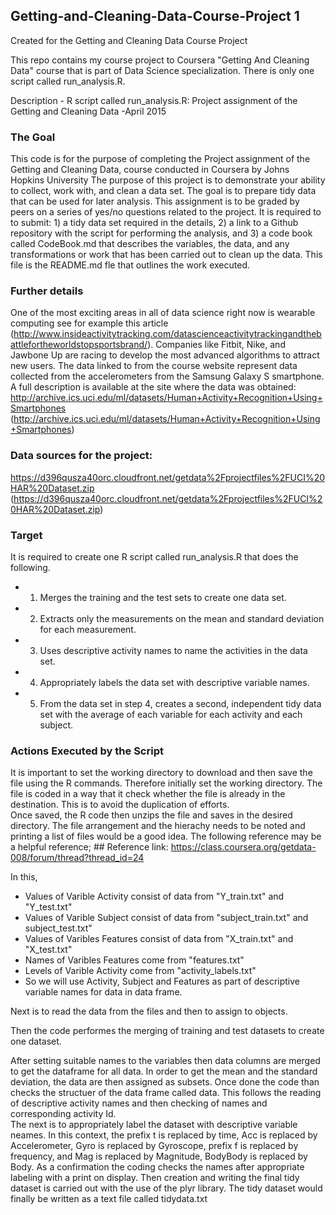 ## Getting-and-Cleaning-Data-Course-Project 1
Created for the Getting and Cleaning Data Course Project

This repo contains my course project to Coursera "Getting And Cleaning Data" course that is part of Data Science specialization. There is only one script called run_analysis.R.

Description - R script called run_analysis.R: Project assignment of the Getting and Cleaning Data -April 2015

### The Goal

This code is for the purpose of completing the Project assignment of the Getting and Cleaning Data, course conducted in Coursera by Johns Hopkins University 
The purpose of this project is to demonstrate your ability to collect, work with, and clean a data set. The goal is to prepare tidy data that can be used for later analysis. This assignment is to be graded by peers on a series of yes/no questions related to the project. It is required to to submit: 1) a tidy data set required in the details, 2) a link to a Github repository with the script for performing the analysis, and 3) a code book called CodeBook.md that describes the variables, the data, and any transformations or work that has been carried out to clean up the data. This file is the README.md fle that outlines the work executed. 

###  Further details

One of the most exciting areas in all of data science right now is wearable computing see for example this article (http://www.insideactivitytracking.com/datascienceactivitytrackingandthebattlefortheworldstopsportsbrand/).  Companies like Fitbit, Nike, and Jawbone Up are racing to develop the most advanced algorithms to attract new users. The data linked to from the course website represent data collected from the accelerometers from the Samsung Galaxy S smartphone. A full description is available at the site where the data was obtained:
http://archive.ics.uci.edu/ml/datasets/Human+Activity+Recognition+Using+Smartphones
(http://archive.ics.uci.edu/ml/datasets/Human+Activity+Recognition+Using+Smartphones)

### Data sources for the project:

https://d396qusza40orc.cloudfront.net/getdata%2Fprojectfiles%2FUCI%20HAR%20Dataset.zip
(https://d396qusza40orc.cloudfront.net/getdata%2Fprojectfiles%2FUCI%20HAR%20Dataset.zip)

### Target

It is required to create one R script called run_analysis.R that does the following.
* 1. Merges the training and the test sets to create one data set.
* 2. Extracts only the measurements on the mean and standard deviation for each measurement.
* 3. Uses descriptive activity names to name the activities in the data set.
* 4. Appropriately labels the data set with descriptive variable names.
* 5. From the data set in step 4, creates a second, independent tidy data set with the average of each variable for each activity and each subject.


### Actions Executed by the Script

It is important to set the working directory to download and then save the file using the R commands.  Therefore initially set the working directory. 
The file is coded in a way that it check whether the file is already in the destination. This is to avoid the duplication of efforts.  
Once saved, the R code then unzips the file and saves in the desired directory.
The file arrangement and the hierachy needs to be noted and printing a list of files would be a good idea.  The following reference may be a helpful reference; ## Reference link: https://class.coursera.org/getdata-008/forum/thread?thread_id=24  

In this,
* Values of Varible Activity consist of data from "Y_train.txt" and "Y_test.txt"
* Values of Varible Subject consist of data from "subject_train.txt" and subject_test.txt"
* Values of Varibles Features consist of data from "X_train.txt" and "X_test.txt"
* Names of Varibles Features come from "features.txt"
* Levels of Varible Activity come from "activity_labels.txt"
* So we will use Activity, Subject and Features as part of descriptive variable names for data in data frame.

Next is to read the data from the files and then to assign to objects.  

Then the code performes the merging of training and test datasets to create one dataset.

After setting suitable names to the variables then data columns are merged to get the dataframe for all data.  In order to get the mean and the standard deviation, the data are then assigned as subsets. Once done the code than checks the structuer of the data frame called data.  This follows the reading of descriptive activity names and then checking of names and corresponding activity Id.  
The next is to appropriately label the dataset with descriptive variable neames.  In this context,  the prefix t is replaced by time, Acc is replaced by Accelerometer, Gyro is replaced by Gyroscope, prefix f is replaced by frequency, and Mag is replaced by Magnitude, BodyBody is replaced by Body.  As a confirmation the coding checks the names after appropriate labeling with a print on display. 
Then creation and writing the final tidy dataset is carried out with the use of the plyr library.  The tidy dataset would finally be written as a text file called tidydata.txt 


